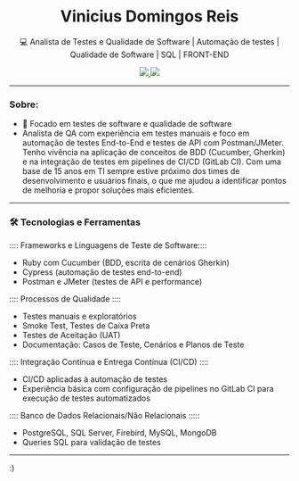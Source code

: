 <h1 align="center">Vinicius Domingos Reis</h1>
<p align="center">💻 Analista de Testes e Qualidade de Software | Automação de testes | Qualidade de Software | SQL | FRONT-END</p>

<p align="center">
<a href="https://www.linkedin.com/in/vinicius-domingos-reis-377157198" target="_blank" rel="noopener noreferrer">
  <img src="https://img.shields.io/badge/LinkedIn-0077B5?style=flat&logo=linkedin&logoColor=white" />
</a>
  <a href="mailto:viniciusdomingosreis@hotmail.com">
    <img src="https://img.shields.io/badge/Email-D14836?style=flat&logo=gmail&logoColor=white" />
  </a>
</p>

---

### Sobre:
- 🧪 Focado em testes de software e qualidade de software
- Analista de QA com experiência em testes manuais e foco em automação de testes End-to-End e testes de API com Postman/JMeter. Tenho vivência na aplicação de conceitos de BDD (Cucumber, Gherkin) e na integração de testes em pipelines de CI/CD (GitLab CI). 
             Com uma base de 15 anos em TI sempre estive próximo dos times de desenvolvimento e usuários finais, o que me ajudou a identificar pontos de melhoria e propor soluções mais eficientes.

---

### 🛠️ Tecnologias e Ferramentas

:::: Frameworks e Linguagens de Teste de Software::::
- Ruby com Cucumber (BDD, escrita de cenários Gherkin)
- Cypress (automação de testes end-to-end)
- Postman e JMeter (testes de API e performance)

:::: Processos de Qualidade ::::
- Testes manuais e exploratórios
- Smoke Test, Testes de Caixa Preta
- Testes de Aceitação (UAT)
- Documentação: Casos de Teste, Cenários e Planos de Teste

:::: Integração Contínua e Entrega Contínua (CI/CD) ::::
- CI/CD aplicadas à automação de testes
- Experiência básica com configuração de pipelines no GitLab CI para execução de testes automatizados
  
:::: Banco de Dados Relacionais/Não Relacionais :::::
- PostgreSQL, SQL Server, Firebird, MySQL, MongoDB
- Queries SQL para validação de testes
---
:)
